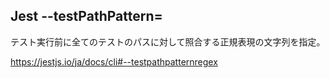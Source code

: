 ## Jest --testPathPattern=<regex>

テスト実行前に全てのテストのパスに対して照合する正規表現の文字列を指定。

https://jestjs.io/ja/docs/cli#--testpathpatternregex
